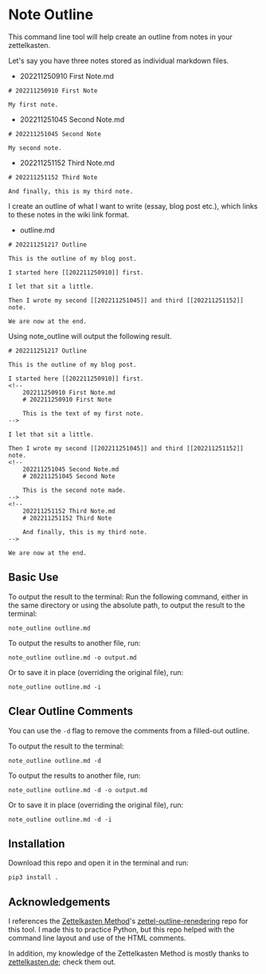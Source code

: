 # Note Outline

This command line tool will help create an outline from notes in your zettelkasten. 

Let's say you have three notes stored as individual markdown files.

- 202211250910 First Note.md
```
# 202211250910 First Note

My first note.
```

- 202211251045 Second Note.md
```
# 202211251045 Second Note

My second note.
```

- 202211251152 Third Note.md
```
# 202211251152 Third Note

And finally, this is my third note.
```

I create an outline of what I want to write (essay, blog post etc.), which links to these notes in the wiki link format.

- outline.md
```
# 202211251217 Outline

This is the outline of my blog post.

I started here [[202211250910]] first.

I let that sit a little.

Then I wrote my second [[202211251045]] and third [[202211251152]] note.

We are now at the end.
```

Using note_outline will output the following result.

```
# 202211251217 Outline

This is the outline of my blog post.

I started here [[202211250910]] first.
<!--
    202211250910 First Note.md
    # 202211250910 First Note
    
    This is the text of my first note.    
-->

I let that sit a little.

Then I wrote my second [[202211251045]] and third [[202211251152]] note.
<!--
    202211251045 Second Note.md
    # 202211251045 Second Note
    
    This is the second note made.    
-->
<!--
    202211251152 Third Note.md
    # 202211251152 Third Note
    
    And finally, this is my third note.    
-->

We are now at the end.
```

## Basic Use

To output the result to the terminal:
Run the following command, either in the same directory or using the absolute path, to output the result to the terminal: 

`note_outline outline.md`

To output the results to another file, run:

`note_outline outline.md -o output.md`

Or to save it in place (overriding the original file), run:

`note_outline outline.md -i`

## Clear Outline Comments

You can use the `-d` flag to remove the comments from a filled-out outline.

To output the result to the terminal:

`note_outline outline.md -d`

To output the results to another file, run:

`note_outline outline.md -d -o output.md`

Or to save it in place (overriding the original file), run:

`note_outline outline.md -d -i`

## Installation

Download this repo and open it in the terminal and run:

`pip3 install .`

## Acknowledgements

I references the [Zettelkasten Method](https://github.com/Zettelkasten-Method)'s [zettel-outline-renedering](https://github.com/Zettelkasten-Method/zettel-outline-rendering) repo for this tool. I made this to practice Python, but this repo helped with the command line layout and use of the HTML comments. 

In addition, my knowledge of the Zettelkasten Method is mostly thanks to [zettelkasten.de](https://www.zettelkasten.de); check them out. 